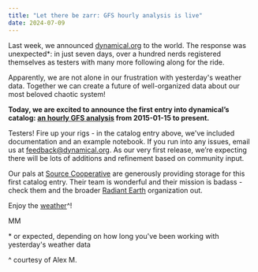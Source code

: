 ```yaml
---
title: "Let there be zarr: GFS hourly analysis is live"
date: 2024-07-09
---
```


Last week, we announced [dynamical.org](http://dynamical.org/) to the world. The response was unexpected\*: in just seven days, over a hundred nerds registered themselves as testers with many more following along for the ride.

Apparently, we are not alone in our frustration with yesterday's weather data. Together we can create a future of well-organized data about our most beloved chaotic system!

**Today, we are excited to announce the first entry into dynamical’s catalog: [an hourly GFS analysis](https://dynamical.org/catalog/noaa-gfs-analysis-hourly/) from 2015-01-15 to present.**

Testers! Fire up your rigs - in the catalog entry above, we've included documentation and an example notebook. If you run into any issues, email us at [feedback@dynamical.org](mailto:feedback@dynamical.org). As our very first release, we’re expecting there will be lots of additions and refinement based on community input.

Our pals at [Source Cooperative](https://source.coop/) are generously providing storage for this first catalog entry. Their team is wonderful and their mission is badass - check them and the broader [Radiant Earth](https://radiant.earth/) organization out.

Enjoy the [weather](https://www.youtube.com/watch?v=GvnbpG_NA2Y)^!

MM

\* or expected, depending on how long you've been working with yesterday's weather data

^ courtesy of Alex M.
